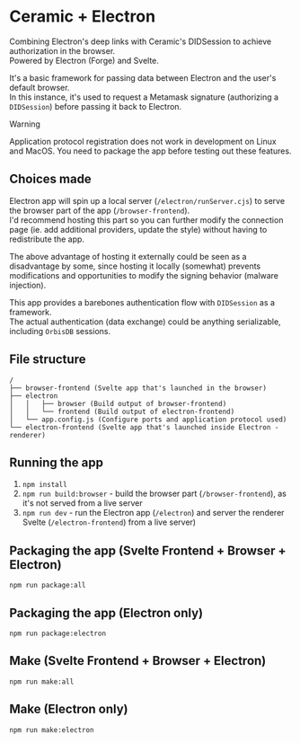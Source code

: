 # Ceramic + Electron

Combining Electron's deep links with Ceramic's DIDSession to achieve authorization in the browser.\
Powered by Electron (Forge) and Svelte.

It's a basic framework for passing data between Electron and the user's default browser.\
In this instance, it's used to request a Metamask signature (authorizing a `DIDSession`) before passing it back to Electron.

> [!WARNING]
> Application protocol registration does not work in development on Linux and MacOS.
> You need to package the app before testing out these features.

## Choices made

Electron app will spin up a local server (`/electron/runServer.cjs`) to serve the browser part of the app (`/browser-frontend`).\
I'd recommend hosting this part so you can further modify the connection page (ie. add additional providers, update the style) without having to redistribute the app.

The above advantage of hosting it externally could be seen as a disadvantage by some, since hosting it locally (somewhat) prevents modifications and opportunities to modify the signing behavior (malware injection).

This app provides a barebones authentication flow with `DIDSession` as a framework.\
The actual authentication (data exchange) could be anything serializable, including `OrbisDB` sessions.

## File structure

```
/
├── browser-frontend (Svelte app that's launched in the browser)
├── electron
│   │   ├── browser (Build output of browser-frontend)
│   │   └── frontend (Build output of electron-frontend)
│   └── app.config.js (Configure ports and application protocol used)
└── electron-frontend (Svelte app that's launched inside Electron - renderer)
```

## Running the app

1. `npm install`
2. `npm run build:browser` - build the browser part (`/browser-frontend`), as it's not served from a live server
3. `npm run dev` - run the Electron app (`/electron`) and server the renderer Svelte (`/electron-frontend`) from a live server)

## Packaging the app (Svelte Frontend + Browser + Electron)

    npm run package:all

## Packaging the app (Electron only)

    npm run package:electron

## Make (Svelte Frontend + Browser + Electron)

    npm run make:all

## Make (Electron only)

    npm run make:electron

